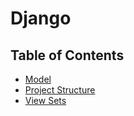 # Django

## Table of Contents

- [Model](django/models/README.md)
- [Project Structure](django/project-structure/README.md)
- [View Sets](django/viewsets/README.md)
